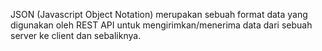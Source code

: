 JSON (Javascript Object Notation) merupakan sebuah format data yang digunakan oleh REST API untuk mengirimkan/menerima data dari sebuah server ke client dan sebaliknya.


